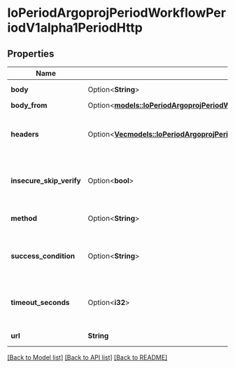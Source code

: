 # IoPeriodArgoprojPeriodWorkflowPeriodV1alpha1PeriodHttp

## Properties

Name | Type | Description | Notes
------------ | ------------- | ------------- | -------------
**body** | Option<**String**> | Body is content of the HTTP Request | [optional]
**body_from** | Option<[**models::IoPeriodArgoprojPeriodWorkflowPeriodV1alpha1PeriodHttpBodySource**](io.argoproj.workflow.v1alpha1.HTTPBodySource.md)> |  | [optional]
**headers** | Option<[**Vec<models::IoPeriodArgoprojPeriodWorkflowPeriodV1alpha1PeriodHttpHeader>**](io.argoproj.workflow.v1alpha1.HTTPHeader.md)> | Headers are an optional list of headers to send with HTTP requests | [optional]
**insecure_skip_verify** | Option<**bool**> | InsecureSkipVerify is a bool when if set to true will skip TLS verification for the HTTP client | [optional]
**method** | Option<**String**> | Method is HTTP methods for HTTP Request | [optional]
**success_condition** | Option<**String**> | SuccessCondition is an expression if evaluated to true is considered successful | [optional]
**timeout_seconds** | Option<**i32**> | TimeoutSeconds is request timeout for HTTP Request. Default is 30 seconds | [optional]
**url** | **String** | URL of the HTTP Request | 

[[Back to Model list]](../README.md#documentation-for-models) [[Back to API list]](../README.md#documentation-for-api-endpoints) [[Back to README]](../README.md)


